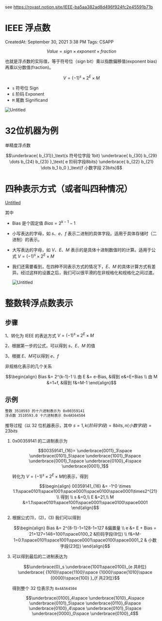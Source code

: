 see https://rovast.notion.site/IEEE-ba5aa382ad8d496f924fc2e45591b71b

# IEEE 浮点数

CreatedAt: September 30, 2021 3:38 PM
Tags: CSAPP

$$Value = sign \times exponent \times fraction$$

也就是浮点数的实际值，等于符号位（sign bit）乘以指数偏移值(exponent bias)再乘以分数值(fraction)。

$$V=(-1)^s \times 2^E \times M$$

- `s` 符号位 Sign
- `E` 阶码 Exponent
- `M` 尾数 Significand

![Untitled](assets/2-1.png)

# 32位机器为例

单精度浮点数

$$\underbrace{ b_{31}}_\text{s 符号位字段 1bit}
\underbrace{ b_{30} b_{29} \dots b_{24} b_{23} }_\text{ e 阶码字段8bits} 
\underbrace{ b_{22} b_{21} \dots b_1 b_0 }_\text{f 小数字段 23bits}$$

# 四种表示方式（或者叫四种情况）

[Untitled](https://www.notion.so/76b312b7757142af961c4f62a9123a48)

其中

- Bias 是个固定值 $Bias = 2^{k-1} - 1$
- 小写表达的字母，如 $s、e、f$ 表示二进制的具体字段。适用于具体存储时（二进制）的表示。
- 大写表达的字母，如 $V、E、M$ 表示的是具体十进制数值时的计算。适用于公式 $V=(-1)^s \times 2^E \times M$
- 我们还需要看到，在四种不同表示方式的情况下，$E、M$ 的具体计算方式有差异。经过这样的设置之后，我们可以很平滑的在非规格化和规格化之间过渡。
    
    ![Untitled](assets/2-2.png)
    

# 整数转浮点数表示

## 步骤

1、转化为 IEEE 的表达方式 $V=(-1)^s \times 2^E \times M$

2、根据第一步的公式，可以得到 $s、E、M$ 的值

3、根据 $E、M$可以得到 $e、f$ 

非规格化表示的几个关系

$$\begin{align}
Bias &= 2^{k-1}-1 \\
由 E &= e-Bias, &得到 e&=E+Bias \\
由 M &=1+f, &得到 f&=M-1
\end{align}$$

## 示例

```html
整数 3510593 的十六进制表示为 0x00359141
浮点数 3510593.0 十六进制表示 0x4A564504
```

推导过程（以 32 位机器表示，其中 $s=1,k(阶码字段)=8bits,n(小数字段)=23bits$

1. 0x00359141 的二进制表示为
    
    $$00359141_{16}=
    \underbrace{0011}_3\space
    \underbrace{0101}_5\space
    \underbrace{1001}_9\space
    \underbrace{0001}_1\space
    \underbrace{0100}_4\space
    \underbrace{0001}_1$$
    
    转化为 $V=(-1)^s \times 2^E \times M$的表示，得到
    
    $$\begin{align}
    00359141_{16} &= -1^0 \times 1.1\space0101\space1001\space0001\space0100\space0001\times2^{21} \\
    得到 \\
    s &=0,\\
    E &=21,\\
    M &=1.1\space0101\space1001\space0001\space0100\space0001
    \end{align}$$
    
2. 根据公式(1)，(2)，(3) 我们可以得到
    
    $$\begin{align}
    Bias &= 2^{8-1}-1=128-1=127 &偏置量 \\
    e &= E + Bias = 21+127=148=1001\space0100_2 &阶码字段(8位) \\
    f&=M-1=0.1\space0101\space1001\space0001\space0100\space0001_2 & 小数字段(23位)
    \end{align}$$
    
3. 可以得到最后的二进制表达为
    
    $$\underbrace{0}_s
    \underbrace{1001\space0100}_{e 共8位}
    \underbrace{
    {1010}\space{1100}\space
    {1000}\space{1010}\space
    {0000}\space{100}
    }_{f 共23位}$$
    
    得到整个 32 位表示为 `0x4A564504`
    
    $$\underbrace{0100}_4\space
    \underbrace{1010}_A\space
    \underbrace{0101}_5\space
    \underbrace{0110}_6\space
    \underbrace{0100}_4\space
    \underbrace{0101}_5\space
    \underbrace{0000}_0\space
    \underbrace{0100}_4$$

